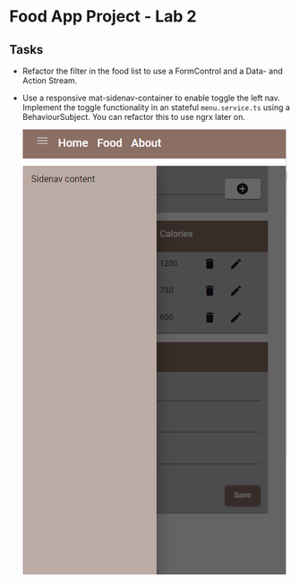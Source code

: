 # Food App Project - Lab 2

## Tasks

- Refactor the filter in the food list to use a FormControl and a Data- and Action Stream.

- Use a responsive mat-sidenav-container to enable toggle the left nav. Implement the toggle functionality in an stateful `menu.service.ts` using a BehaviourSubject. You can refactor this to use ngrx later on.

  ![buttons](_images/responsive-sidenav.png)
